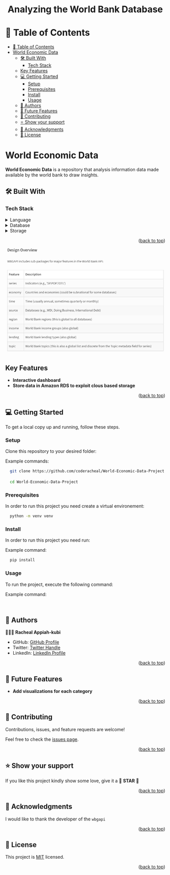 <a name="readme-top"></a>

<div align="center">
  <h1><b>Analyzing the World Bank Database</b></h1>
</div>


<!-- TABLE OF CONTENTS -->

# 📗 Table of Contents

- [📗 Table of Contents](#-table-of-contents)
- [World Economic Data ](#world-economic-data-)
  - [🛠 Built With ](#-built-with-)
    - [Tech Stack ](#tech-stack-)
  - [Key Features ](#key-features-)
  - [💻 Getting Started ](#-getting-started-)
    - [Setup](#setup)
    - [Prerequisites](#prerequisites)
    - [Install](#install)
    - [Usage](#usage)
  - [👥 Authors ](#-authors-)
  - [🔭 Future Features ](#-future-features-)
  - [🤝 Contributing ](#-contributing-)
  - [⭐️ Show your support ](#️-show-your-support-)
  - [🙏 Acknowledgments ](#-acknowledgments-)
  - [📝 License ](#-license-)

<!-- PROJECT DESCRIPTION -->

# World Economic Data <a name="about-project"></a>

**World Economic Data** is a repository that analysis information data made available by the world bank to draw insights. 

## 🛠 Built With <a name="built-with"></a>
### Tech Stack <a name="tech-stack"></a>

<details>
  <summary>Language</summary>
  <ul>
    <li><a href="https://rubyonrails.org/">Python</a></li>
  </ul>
</details>

<details>
<summary>Database</summary>
  <ul>
    <li><a href="https://www.postgresql.org/">PostgreSQL</a></li>
  </ul>
</details>

<details>
<summary>Storage</summary>
  <ul>
    <li><a href="https://www.postgresql.org/">Amazon RDS</a></li>
  </ul>
</details>

<p align="right">(<a href="#readme-top">back to top</a>)</p>
<!-- Features -->

![Alt text](assets/api_design.png)
## Key Features <a name="key-features"></a>

- **Interactive dashboard**
- **Store data in Amazon RDS to exploit clous based storage**


<p align="right">(<a href="#readme-top">back to top</a>)</p>

<!-- GETTING STARTED -->

## 💻 Getting Started <a name="getting-started"></a>

To get a local copy up and running, follow these steps.

### Setup

Clone this repository to your desired folder:

Example commands:

```sh
  git clone https://github.com/coderacheal/World-Economic-Data-Project.git

  cd World-Economic-Data-Project
```
### Prerequisites

In order to run this project you need create a virtual environement:

```sh
  python -m venv venv
```

### Install

In order to run this project you need run:

Example command:

```sh
  pip install
```

### Usage

To run the project, execute the following command:

Example command:

```sh
 
```

<!-- AUTHORS -->

## 👥 Authors <a name="authors"></a>

🕵🏽‍♀️ **Racheal Appiah-kubi**

- GitHub: [GitHub Profile](https://github.com/coderacheal)
- Twitter: [Twitter Handle](https://twitter.com/racheal_kubi)
- LinkedIn: [LinkedIn Profile](https://www.linkedin.com/in/racheal-appiah-kubi/)

<p align="right">(<a href="#readme-top">back to top</a>)</p>

<!-- FUTURE FEATURES -->

## 🔭 Future Features <a name="future-features"></a>

- **Add visualizations for each category**
  
  
<p align="right">(<a href="#readme-top">back to top</a>)</p>

<!-- CONTRIBUTING -->

## 🤝 Contributing <a name="contributing"></a>

Contributions, issues, and feature requests are welcome!

Feel free to check the [issues page](../../issues/).

<p align="right">(<a href="#readme-top">back to top</a>)</p>

<!-- SUPPORT -->

## ⭐️ Show your support <a name="support"></a>

If you like this project kindly show some love, give it a 🌟 **STAR** 🌟

<p align="right">(<a href="#readme-top">back to top</a>)</p>

<!-- ACKNOWLEDGEMENTS -->

## 🙏 Acknowledgments <a name="acknowledgements"></a>

I would like to thank the developer of the `wbgapi`

<p align="right">(<a href="#readme-top">back to top</a>)</p>

<!-- LICENSE -->

## 📝 License <a name="license"></a>

This project is [MIT](./LICENSE) licensed.

<p align="right">(<a href="#readme-top">back to top</a>)</p>
